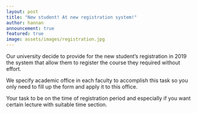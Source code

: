 ```yaml
---
layout: post
title: "New student! At new registration system!"
author: hannan
announcement: true
featured: true
image: assets/images/registration.jpg
---
```


<p>Our university decide to provide for the new student’s registration in 2019 the system that allow them to register the course they required without effort.</p>


<p>We specify academic office in each faculty to accomplish this task so you only need to fill up the form and apply it to this office. </p>

<p>Your task to be on the time of registration period and especially if you want certain lecture with suitable time section.</p>
